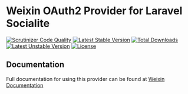 # Weixin OAuth2 Provider for Laravel Socialite

[![Scrutinizer Code Quality](https://img.shields.io/scrutinizer/g/SocialiteProviders/Weixin.svg?style=flat-square)](https://scrutinizer-ci.com/g/SocialiteProviders/Weixin/?branch=master)
[![Latest Stable Version](https://img.shields.io/packagist/v/socialiteproviders/weixin.svg?style=flat-square)](https://packagist.org/packages/socialiteproviders/weixin)
[![Total Downloads](https://img.shields.io/packagist/dt/socialiteproviders/weixin.svg?style=flat-square)](https://packagist.org/packages/socialiteproviders/weixin)
[![Latest Unstable Version](https://img.shields.io/packagist/vpre/socialiteproviders/weixin.svg?style=flat-square)](https://packagist.org/packages/socialiteproviders/weixin)
[![License](https://img.shields.io/packagist/l/socialiteproviders/weixin.svg?style=flat-square)](https://packagist.org/packages/socialiteproviders/weixin)

## Documentation

Full documentation for using this provider can be found at [Weixin Documentation](http://socialiteproviders.github.io/providers/weixin/)
